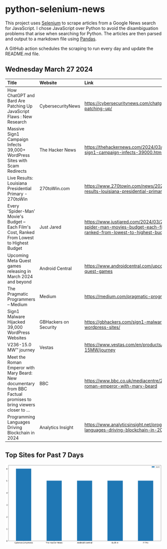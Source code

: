 # python-selenium-news

This project uses [Selenium](https://www.seleniumhq.org/) to scrape articles from a Google News search for JavaScript.
I chose JavaScript over Python to avoid the disambiguation problems that arise when searching for Python.
The articles are then parsed and output to a markdown file using [Pandas](https://pandas.pydata.org/).

A GitHub action schedules the scraping to run every day and update the README.md file.

## Wednesday March 27 2024


| Title                                                                                                            | Website               | Link                                                                                                                        |
|:-----------------------------------------------------------------------------------------------------------------|:----------------------|:----------------------------------------------------------------------------------------------------------------------------|
| How ChatGPT and Bard Are Patching Up JavaScript Flaws : New Research                                             | CybersecurityNews     | https://cybersecuritynews.com/chatgpt-bard-patching-up/                                                                     |
| Massive Sign1 Campaign Infects 39,000+ WordPress Sites with Scam Redirects                                       | The Hacker News       | https://thehackernews.com/2024/03/massive-sign1-campaign-infects-39000.html                                                 |
| Live Results: Louisiana Presidential Primary - 270toWin                                                          | 270toWin.com          | https://www.270towin.com/news/2024/03/23/live-results-louisiana-presidential-primary_1618.html                              |
| Every 'Spider-Man' Movie's Budget – Each Film's Cost, Ranked From Lowest to Highest Budget                       | Just Jared            | https://www.justjared.com/2024/03/24/every-spider-man-movies-budget-each-films-cost-ranked-from-lowest-to-highest-budget/2/ |
| Upcoming Meta Quest games releasing in March 2024 and beyond                                                     | Android Central       | https://www.androidcentral.com/upcoming-meta-quest-games                                                                    |
| The Pragmatic Programmers – Medium                                                                               | Medium                | https://medium.com/pragmatic-programmers                                                                                    |
| Sign1 Malware Hijacked 39,000 WordPress Websites                                                                 | GBHackers on Security | https://gbhackers.com/sign1-malware-hijacks-wordpress-sites/                                                                |
| V236-15.0 MW™ journey                                                                                            | Vestas                | https://www.vestas.com/en/products/offshore/V236-15MW/journey                                                               |
| Meet the Roman Emperor with Mary Beard: New documentary from BBC Factual promises to bring viewers closer to ... | BBC                   | https://www.bbc.co.uk/mediacentre/2024/meet-the-roman-emperor-with-mary-beard                                               |
| Programming Languages Driving Blockchain in 2024                                                                 | Analytics Insight     | https://www.analyticsinsight.net/programming-languages-driving-blockchain-in-2024/                                          |
## Top Sites for Past 7 Days

![Graph of Top Sites](https://raw.githubusercontent.com/dan-mba/python-selenium-news/main/last-week.png)
